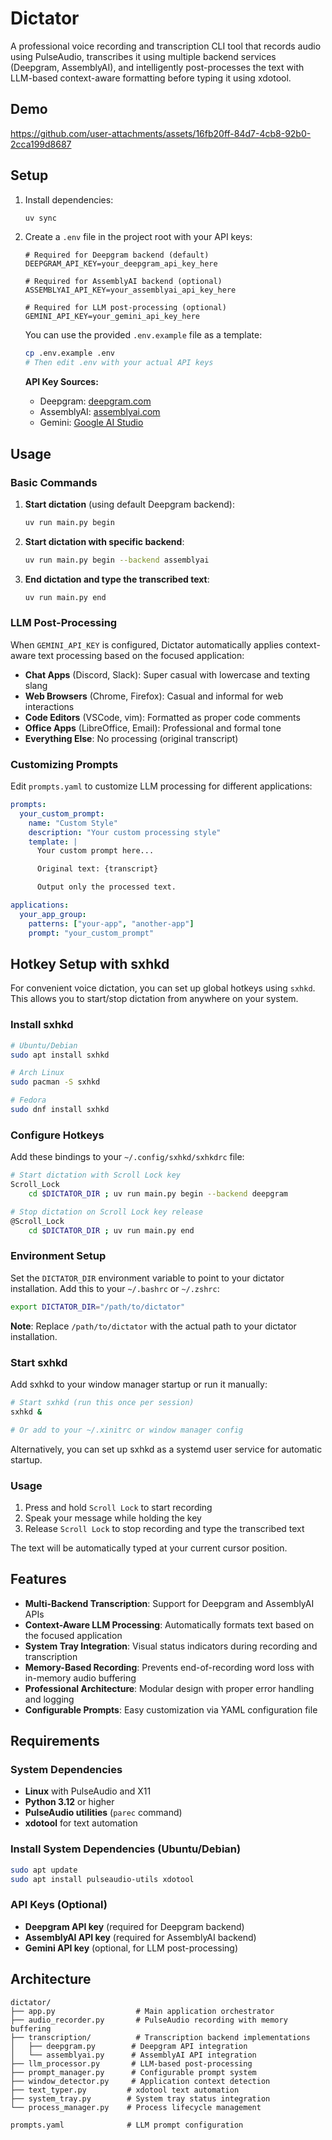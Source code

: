 # Dictator

A professional voice recording and transcription CLI tool that records audio using PulseAudio, transcribes it using multiple backend services (Deepgram, AssemblyAI), and intelligently post-processes the text with LLM-based context-aware formatting before typing it using xdotool.

## Demo

https://github.com/user-attachments/assets/16fb20ff-84d7-4cb8-92b0-2cca199d8687



## Setup

1. Install dependencies:

   ```bash
   uv sync
   ```

2. Create a `.env` file in the project root with your API keys:

   ```
   # Required for Deepgram backend (default)
   DEEPGRAM_API_KEY=your_deepgram_api_key_here

   # Required for AssemblyAI backend (optional)
   ASSEMBLYAI_API_KEY=your_assemblyai_api_key_here

   # Required for LLM post-processing (optional)
   GEMINI_API_KEY=your_gemini_api_key_here
   ```

   You can use the provided `.env.example` file as a template:

   ```bash
   cp .env.example .env
   # Then edit .env with your actual API keys
   ```

   **API Key Sources:**

   - Deepgram: [deepgram.com](https://deepgram.com)
   - AssemblyAI: [assemblyai.com](https://assemblyai.com)
   - Gemini: [Google AI Studio](https://aistudio.google.com)

## Usage

### Basic Commands

1. **Start dictation** (using default Deepgram backend):

   ```bash
   uv run main.py begin
   ```

2. **Start dictation with specific backend**:

   ```bash
   uv run main.py begin --backend assemblyai
   ```

3. **End dictation and type the transcribed text**:
   ```bash
   uv run main.py end
   ```

### LLM Post-Processing

When `GEMINI_API_KEY` is configured, Dictator automatically applies context-aware text processing based on the focused application:

- **Chat Apps** (Discord, Slack): Super casual with lowercase and texting slang
- **Web Browsers** (Chrome, Firefox): Casual and informal for web interactions
- **Code Editors** (VSCode, vim): Formatted as proper code comments
- **Office Apps** (LibreOffice, Email): Professional and formal tone
- **Everything Else**: No processing (original transcript)

### Customizing Prompts

Edit `prompts.yaml` to customize LLM processing for different applications:

```yaml
prompts:
  your_custom_prompt:
    name: "Custom Style"
    description: "Your custom processing style"
    template: |
      Your custom prompt here...

      Original text: {transcript}

      Output only the processed text.

applications:
  your_app_group:
    patterns: ["your-app", "another-app"]
    prompt: "your_custom_prompt"
```

## Hotkey Setup with sxhkd

For convenient voice dictation, you can set up global hotkeys using `sxhkd`. This allows you to start/stop dictation from anywhere on your system.

### Install sxhkd

```bash
# Ubuntu/Debian
sudo apt install sxhkd

# Arch Linux
sudo pacman -S sxhkd

# Fedora
sudo dnf install sxhkd
```

### Configure Hotkeys

Add these bindings to your `~/.config/sxhkd/sxhkdrc` file:

```bash
# Start dictation with Scroll Lock key
Scroll_Lock
    cd $DICTATOR_DIR ; uv run main.py begin --backend deepgram

# Stop dictation on Scroll Lock key release
@Scroll_Lock
    cd $DICTATOR_DIR ; uv run main.py end
```

### Environment Setup

Set the `DICTATOR_DIR` environment variable to point to your dictator installation. Add this to your `~/.bashrc` or `~/.zshrc`:

```bash
export DICTATOR_DIR="/path/to/dictator"
```

**Note**: Replace `/path/to/dictator` with the actual path to your dictator installation.

### Start sxhkd

Add sxhkd to your window manager startup or run it manually:

```bash
# Start sxhkd (run this once per session)
sxhkd &

# Or add to your ~/.xinitrc or window manager config
```

Alternatively, you can set up sxhkd as a systemd user service for automatic startup.

### Usage

1. Press and hold `Scroll Lock` to start recording
2. Speak your message while holding the key
3. Release `Scroll Lock` to stop recording and type the transcribed text

The text will be automatically typed at your current cursor position.

## Features

- **Multi-Backend Transcription**: Support for Deepgram and AssemblyAI APIs
- **Context-Aware LLM Processing**: Automatically formats text based on the focused application
- **System Tray Integration**: Visual status indicators during recording and transcription
- **Memory-Based Recording**: Prevents end-of-recording word loss with in-memory audio buffering
- **Professional Architecture**: Modular design with proper error handling and logging
- **Configurable Prompts**: Easy customization via YAML configuration file

## Requirements

### System Dependencies

- **Linux** with PulseAudio and X11
- **Python 3.12** or higher
- **PulseAudio utilities** (`parec` command)
- **xdotool** for text automation

### Install System Dependencies (Ubuntu/Debian)

```bash
sudo apt update
sudo apt install pulseaudio-utils xdotool
```

### API Keys (Optional)

- **Deepgram API key** (required for Deepgram backend)
- **AssemblyAI API key** (required for AssemblyAI backend)
- **Gemini API key** (optional, for LLM post-processing)

## Architecture

```
dictator/
├── app.py                  # Main application orchestrator
├── audio_recorder.py       # PulseAudio recording with memory buffering
├── transcription/          # Transcription backend implementations
│   ├── deepgram.py        # Deepgram API integration
│   └── assemblyai.py      # AssemblyAI API integration
├── llm_processor.py       # LLM-based post-processing
├── prompt_manager.py      # Configurable prompt system
├── window_detector.py     # Application context detection
├── text_typer.py         # xdotool text automation
├── system_tray.py        # System tray status integration
└── process_manager.py    # Process lifecycle management

prompts.yaml              # LLM prompt configuration
```
